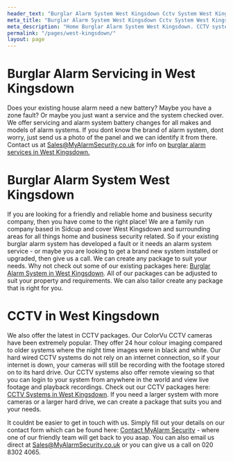 ```yaml
---
header_text: "Burglar Alarm System West Kingsdown Cctv System West Kingsdown"
meta_title: "Burglar Alarm System West Kingsdown Cctv System West Kingsdown"
meta_description: "Home Burglar Alarm System West Kingsdown. CCTV systems West Kingsdown. Home Security Systems, Burglar Alarm Service Battery. Alarm Company Near Me 020 8302 4065"
permalink: "/pages/west-kingsdown/"
layout: page
---
```


# Burglar Alarm Servicing in West Kingsdown 

Does your existing house alarm need a new battery? Maybe you have a zone fault? Or maybe you just want a service and the system checked over. We offer servicing and alarm system battery changes for all makes and models of alarm systems. If you dont know the brand of alarm system, dont worry, just send us a photo of the panel and we can identify it from there. Contact us at <Sales@MyAlarmSecurity.co.uk> for info on [burglar alarm services in West Kingsdown.](/categories/servicing-and-repairs.php)

#   

# Burglar Alarm System West Kingsdown 

If you are looking for a friendly and reliable home and business security company, then you have come to the right place! We are a family run company based in Sidcup and cover West Kingsdown and surrounding areas for all things home and business security related. So if your existing burglar alarm system has developed a fault or it needs an alarm system service - or maybe you are looking to get a brand new system installed or upgraded, then give us a call. We can create any package to suit your needs. Why not check out some of our existing packages here: [Burglar Alarm System in West Kingsdown](/categories/burglar-alarms.php). All of our packages can be adjusted to suit your property and requirements. We can also tailor create any package that is right for you.

# CCTV in West Kingsdown 

We also offer the latest in CCTV packages. Our ColorVu CCTV cameras have been extremely popular. They offer 24 hour colour imaging compared to older systems where the night time images were in black and white. Our hard wired CCTV systems do not rely on an internet connection, so if your internet is down, your cameras will still be recording with the footage stored on to its hard drive. Our CCTV systems also offer remote viewing so that you can login to your system from anywhere in the world and view live footage and playback recordings. Check out our CCTV packages here: [CCTV Systems in West Kingsdown](/categories/cctv.php). If you need a larger system with more cameras or a larger hard drive, we can create a package that suits you and your needs.

It couldnt be easier to get in touch with us. Simply fill out your details on our contact form which can be found here: [Contact MyAlarm Security](/contact.php) - where one of our friendly team will get back to you asap. You can also email us direct at Sales@MyAlarmSecurity.co.uk or you can give us a call on 020 8302 4065.